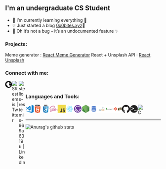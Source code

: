## I'm an undergraduate CS Student

- 🎈 I’m currently learning everything 🤣
- 💡 Just started a blog [0x0bites.xyz](https://0x0bites.xyz/)📙
- 🎉 Oh it’s not a bug – it’s an undocumented feature ✨

### Projects:
Meme generator : [React Meme Generator](https://www.memegen.fun/)
React + Unsplash API : [React Unsplash](https://5fe20b011c3c2a20ee3370b2--fervent-elion-027582.netlify.app/)


### Connect with me:

[<img align="left" alt="0x0Bites.com" width="22px" src="https://raw.githubusercontent.com/iconic/open-iconic/master/svg/globe.svg" />][website]
[<img align="left" alt="SRestemis | Twitter" width="22px" src="https://cdn.jsdelivr.net/npm/simple-icons@v3/icons/twitter.svg" />][twitter]
[<img align="left" alt="stelios-restemis-969a6319b | LinkedIn" width="22px" src="https://cdn.jsdelivr.net/npm/simple-icons@v3/icons/linkedin.svg" />][linkedin]

<br />

### Languages and Tools:

<img align="left" alt="Visual Studio Code" width="26px" src="https://raw.githubusercontent.com/github/explore/80688e429a7d4ef2fca1e82350fe8e3517d3494d/topics/visual-studio-code/visual-studio-code.png" />
<img align="left" alt="HTML5" width="26px" src="https://raw.githubusercontent.com/github/explore/80688e429a7d4ef2fca1e82350fe8e3517d3494d/topics/html/html.png" />
<img align="left" alt="CSS3" width="26px" src="https://raw.githubusercontent.com/github/explore/80688e429a7d4ef2fca1e82350fe8e3517d3494d/topics/css/css.png" />
<img align="left" alt="Sass" width="26px" src="https://raw.githubusercontent.com/github/explore/80688e429a7d4ef2fca1e82350fe8e3517d3494d/topics/sass/sass.png" />
<img align="left" alt="JavaScript" width="26px" src="https://raw.githubusercontent.com/github/explore/80688e429a7d4ef2fca1e82350fe8e3517d3494d/topics/javascript/javascript.png" />
<img align="left" alt="React" width="26px" src="https://raw.githubusercontent.com/github/explore/80688e429a7d4ef2fca1e82350fe8e3517d3494d/topics/react/react.png" />
<img align="left" alt="Gatsby" width="26px" src="https://raw.githubusercontent.com/github/explore/e94815998e4e0713912fed477a1f346ec04c3da2/topics/gatsby/gatsby.png" />
<img align="left" alt="Node.js" width="26px" src="https://raw.githubusercontent.com/github/explore/80688e429a7d4ef2fca1e82350fe8e3517d3494d/topics/nodejs/nodejs.png" />
<img align="left" alt="SQL" width="26px" src="https://raw.githubusercontent.com/github/explore/80688e429a7d4ef2fca1e82350fe8e3517d3494d/topics/sql/sql.png" />
<img align="left" alt="MySQL" width="26px" src="https://raw.githubusercontent.com/github/explore/80688e429a7d4ef2fca1e82350fe8e3517d3494d/topics/mysql/mysql.png" />
<img align="left" alt="MongoDB" width="26px" src="https://raw.githubusercontent.com/github/explore/80688e429a7d4ef2fca1e82350fe8e3517d3494d/topics/mongodb/mongodb.png" />
<img align="left" alt="Git" width="26px" src="https://raw.githubusercontent.com/github/explore/80688e429a7d4ef2fca1e82350fe8e3517d3494d/topics/git/git.png" />
<img align="left" alt="GitHub" width="26px" src="https://raw.githubusercontent.com/github/explore/78df643247d429f6cc873026c0622819ad797942/topics/github/github.png" />
<img align="left" alt="Terminal" width="26px" src="https://raw.githubusercontent.com/github/explore/80688e429a7d4ef2fca1e82350fe8e3517d3494d/topics/terminal/terminal.png" />
<img align="left" alt="C" width="26px" src="https://cdn.iconscout.com/icon/free/png-512/c-programming-569564.png" />
<!-- <img align="left" alt="Python3" width="26px" src="https://assets.stickpng.com/images/5848152fcef1014c0b5e4967.png" /> -->

<br />
<br />

[website]: https://0x0bites.xyz/contact
[twitter]: https://twitter.com/SRestemis
[linkedin]: https://www.linkedin.com/in/stelios-restemis-969a6319b/

---

![Anurag's github stats](https://github-readme-stats.vercel.app/api?username=restylianos&count_private=true&show_icons=true&theme=onedark)
